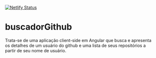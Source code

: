 [![Netlify Status](https://api.netlify.com/api/v1/badges/09fe514d-c579-46a7-805b-05e9cef53627/deploy-status)](https://app.netlify.com/sites/distracted-allen-267d30/deploys)

# buscadorGithub
Trata-se de uma aplicação client-side em Angular que busca e apresenta os detalhes de um usuário do github e uma lista de seus repositórios a partir de seu nome de usuário.
